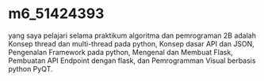 # m6_51424393
yang saya pelajari selama praktikum algoritma dan pemrograman 2B adalah Konsep thread dan multi-thread pada python, Konsep dasar API dan JSON, Pengenalan Framework pada python, Mengenal dan Membuat Flask, Pembuatan API Endpoint dengan flask, dan Pemrogramman Visual berbasis python PyQT.
